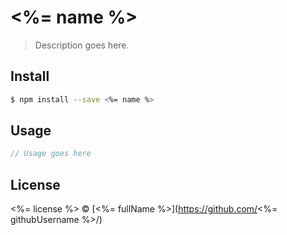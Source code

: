 # <%= name %>

> Description goes here.

## Install

```bash
$ npm install --save <%= name %>
```

## Usage

```js
// Usage goes here
```

## License

<%= license %> © [<%= fullName %>](https://github.com/<%= githubUsername %>/)
